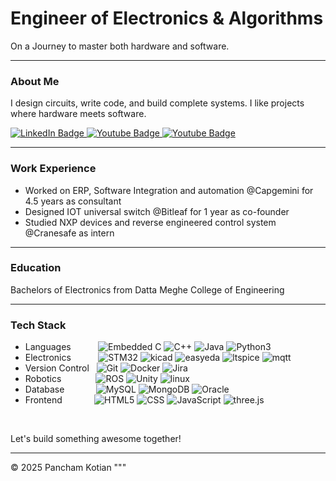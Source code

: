# Engineer of Electronics & Algorithms

On a Journey to master both hardware and software.

---

### About Me
I design circuits, write code, and build complete systems. I like projects where hardware meets software.

<div id="badges">
  <a href="www.linkedin.com/in/pancham-kotian-156120156">
    <img src="https://img.shields.io/badge/LinkedIn-blue?style=plastic&logo=linkedin&logoColor=white" alt="LinkedIn Badge"/>
  </a>
    <a href="https://github.com/panchamkotian">
    <img src="https://img.shields.io/badge/Git-f34f29?style=plastic&logo=git&logoColor=white" alt="Youtube Badge"/>
  </a>
    <a href="https://www.youtube.com/@a5ura346">
    <img src="https://img.shields.io/badge/YouTube-FF0033?style=plastic&logo=youtube&logoColor=white" alt="Youtube Badge"/>
  </a>
</div>

---

### Work Experience
* Worked on ERP, Software Integration and automation @Capgemini for 4.5 years as consultant
* Designed IOT universal switch @Bitleaf for 1 year as co-founder
* Studied NXP devices and reverse engineered control system @Cranesafe as intern

---
### Education
Bachelors of Electronics from Datta Meghe College of Engineering

---
### Tech Stack


  - Languages &nbsp;&nbsp;&nbsp;&nbsp;&nbsp;&nbsp;&nbsp;&nbsp;&nbsp;
  ![Embedded C](https://img.shields.io/badge/-C-FFFFFF?style=flat&logo=C&logoColor=00599C)
  ![C++](https://img.shields.io/badge/-C++-FFFFFF?style=flat&logo=C%2B%2B&logoColor=00599C)
  ![Java](https://img.shields.io/badge/-Java-FFFFFF?style=flat&logo=Java&logoColor=007396)
  ![Python3](https://img.shields.io/badge/-Python-FFFFFF?style=flat&logo=python)
  - Electronics &nbsp;&nbsp;&nbsp;&nbsp;&nbsp;&nbsp;&nbsp;&nbsp;&nbsp;
  ![STM32](https://img.shields.io/badge/-STM32-FFFFFF?style=flat&logo=stmicroelectronics&logoColor=00599C)
  ![kicad](https://img.shields.io/badge/-kicad-FFFFFF?style=flat&logo=kicad&logoColor=00599C)
  ![easyeda](https://img.shields.io/badge/-easyeda-FFFFFF?style=flat&logo=easyeda&logoColor=00599C)
  ![ltspice](https://img.shields.io/badge/-ltspice-FFFFFF?style=flat&logo=ltspice&logoColor=000000)
  ![mqtt](https://img.shields.io/badge/-mqtt-FFFFFF?style=flat&logo=mqtt&logoColor=660066)
  - Version Control &nbsp;
  ![Git](https://img.shields.io/badge/-Git-FFFFFF?style=flat&logo=Git)
  ![Docker](https://img.shields.io/badge/-Docker-FFFFFF?style=flat&logo=Docker)
  ![Jira](https://img.shields.io/badge/-jira-FFFFFF?style=flat&logo=jira&logoColor=2684FF)
  - Robotics &nbsp;&nbsp;&nbsp;&nbsp;&nbsp;&nbsp;&nbsp;&nbsp;&nbsp;&nbsp;&nbsp;&nbsp;
  ![ROS](https://img.shields.io/badge/-ros-FFFFFF?style=flat&logo=ros&logoColor=000000)
  ![Unity](https://img.shields.io/badge/-Unity-FFFFFF?style=flat&logo=unity&logoColor=000000)
  ![linux](https://img.shields.io/badge/-linux-FFFFFF?style=flat&logo=linux&logoColor=000000)
  - Database &ensp;&nbsp;&nbsp;&nbsp;&nbsp;&nbsp;&nbsp;&nbsp;&nbsp;&nbsp;
  ![MySQL](https://img.shields.io/badge/-MySQL-FFFFFF?style=flat&logo=mysql)
  ![MongoDB](https://img.shields.io/badge/-MongoDB-FFFFFF?style=flat&logo=mongodb)
  ![Oracle](https://img.shields.io/badge/-Oracle-FFFFFF?style=flat&logo=Oracle)
  - Frontend &nbsp;&nbsp;&nbsp;&nbsp;&nbsp;&nbsp;&nbsp;&nbsp;&nbsp;&nbsp;&nbsp;
  ![HTML5](https://img.shields.io/badge/-HTML5-FFFFFF?style=flat&logo=HTML5)
  ![CSS](https://img.shields.io/badge/-CSS-FFFFFF?style=flat&logo=css&logoColor=1572B6)
  ![JavaScript](https://img.shields.io/badge/-JavaScript-FFFFFF?style=flat-square&logo=JavaScript)
  ![three.js](https://img.shields.io/badge/-threedotjs-FFFFFF?style=flat&logo=threedotjs&logoColor=000000)


<br/>


Let's build something awesome together!

---

© 2025 Pancham Kotian
"""